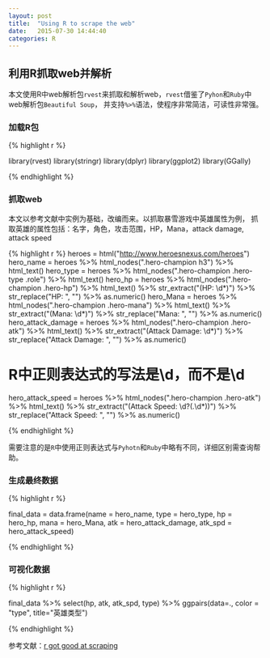 ```yaml
---
layout: post
title:  "Using R to scrape the web"
date:   2015-07-30 14:44:40
categories: R
---
```


## 利用R抓取web并解析

本文使用R中web解析包`rvest`来抓取和解析web，`rvest`借鉴了`Pyhon`和`Ruby`中web解析包`Beautiful Soup`，
并支持`%>%`语法，使程序非常简洁，可读性非常强。

### 加载R包

{% highlight r %}

library(rvest)
library(stringr)
library(dplyr)
library(ggplot2)
library(GGally)

{% endhighlight %}

### 抓取web
本文以参考文献中实例为基础，改编而来。以抓取暴雪游戏中英雄属性为例，
抓取英雄的属性包括：名字，角色，攻击范围，HP，Mana，attack damage, attack speed

{% highlight r %}
heroes = html("http://www.heroesnexus.com/heroes")
hero_name = heroes %>% html_nodes(".hero-champion h3") %>% html_text()
hero_type = heroes %>% html_nodes(".hero-champion .hero-type .role") %>% html_text()
hero_hp = heroes %>% html_nodes(".hero-champion .hero-hp") %>% html_text() %>% 
  str_extract("(HP: \\d*)") %>% str_replace("HP: ", "") %>% as.numeric()
hero_Mana = heroes %>% html_nodes(".hero-champion .hero-mana") %>% html_text() %>% 
  str_extract("(Mana: \\d*)") %>% str_replace("Mana: ", "") %>% as.numeric()
hero_attack_damage = heroes %>% html_nodes(".hero-champion .hero-atk") %>% html_text() %>% 
  str_extract("(Attack Damage: \\d*)") %>% str_replace("Attack Damage: ", "") %>% as.numeric()

# R中正则表达式的写法是\\d，而不是\d
hero_attack_speed = heroes %>% html_nodes(".hero-champion .hero-atk") %>% html_text() %>% 
  str_extract("(Attack Speed: \\d?(.\\d*))") %>% str_replace("Attack Speed: ", "") %>% as.numeric()

{% endhighlight %}

需要注意的是`R`中使用正则表达式与`Pyhotn`和`Ruby`中略有不同，详细区别需查询帮助。


### 生成最终数据
{% highlight r %}

final_data = data.frame(name = hero_name, type = hero_type, hp = hero_hp,
                        mana = hero_Mana, atk = hero_attack_damage, atk_spd = hero_attack_speed)

{% endhighlight %}

### 可视化数据

{% highlight r %}

final_data %>% 
  select(hp, atk, atk_spd, type) %>% 
  ggpairs(data=., color = "type", title="英雄类型")

{% endhighlight %}


参考文献：[r got good at scraping][ref]

[ref]: http://koaning.stfi.re/posts/r-got-good-at-scraping.html?sf=klnbl